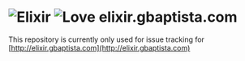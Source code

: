 ![Elixir](http://elixir.gbaptista.com/assets/icons/elixir-24-a7a7a95fc248f0c3c00f770363e07d0e6c3166f499a0beb06c21a85779eaddcb.png) ![Love](http://ruby.gbaptista.com/assets/icons/heart-24-32727c879e61bc07a0ed0ae911c9dcd6363b27c7705f7ede2f3557c1c3f41c77.png) elixir.gbaptista.com
=================

This repository is currently only used for issue tracking for [http://elixir.gbaptista.com](http://elixir.gbaptista.com)

